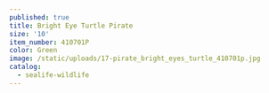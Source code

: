```yaml
---
published: true
title: Bright Eye Turtle Pirate
size: '10'
item_number: 410701P
color: Green
image: /static/uploads/17-pirate_bright_eyes_turtle_410701p.jpg
catalog:
  - sealife-wildlife
---
```


